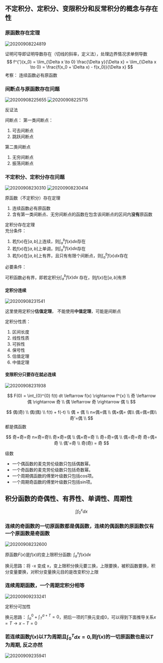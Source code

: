 ## 不定积分、定积分、变限积分和反常积分的概念与存在性

### 原函数存在定理

![20200908224819](https://raw.githubusercontent.com/jiangbo0216/wiki/pic-bed/20200908224819.png)

证明可导即证明导数存在（切线的斜率，定义法），处理边界情况求单侧导数
$$
f^{'}(x_0) = \lim_{\Delta x \to 0} \frac{\Delta y}{\Delta x} = \lim_{\Delta x \to 0} = \frac{f(x_0 + \Delta x) - f(x_0)}{\Delta x}
$$
考察： 连续函数必有原函数

### 间断点与原函数存在问题

![20200908225655](https://raw.githubusercontent.com/jiangbo0216/wiki/pic-bed/20200908225655.png)
![20200908225715](https://raw.githubusercontent.com/jiangbo0216/wiki/pic-bed/20200908225715.png)

反证法

间断点：
第一类间断点：

1. 可去间断点
2. 跳跃间断点

第二类间断点

1. 无穷间断点
2. 振荡间断点

### 不定积分、定积分存在问题

![20200908230310](https://raw.githubusercontent.com/jiangbo0216/wiki/pic-bed/20200908230310.png)
![20200908230414](https://raw.githubusercontent.com/jiangbo0216/wiki/pic-bed/20200908230414.png)

原函数（不定积分）存在定理

1. 连续函数必有原函数
2. 含有第一类间断点、无穷间断点的函数在包含该间断点的区间内**没有**原函数

定积分存在定理  
充分条件：

1. 若$f(x)$在$[a,b]$上连续，则$\int_{a}^{b} f(x)dx$存在
2. 若$f(x)$在$[a,b]$上单调，则$\int_{a}^{b} f(x)dx$存在
3. 若$f(x)$在$[a,b]$上有界，且只有有限个间断点，则$\int_{a}^{b} f(x)dx$存在

必要条件：

可积函数必有界，即若定积分$\int_{a}^{b} f(x) dx$ 存在，则$f(x)$在$[a, b]$有界

#### 定积分连续

![20200908231541](https://raw.githubusercontent.com/jiangbo0216/wiki/pic-bed/20200908231541.png)

这里使用定积分**估值定理**， 不能使用**中值定理**，可能是间断点

定积分性质：

1. 区间长度
2. 线性性质
3. 可拆性
4. 保号性
5. 估值定理
6. 中值定理

#### 变限积分只要存在就必连续

![20200908231938](https://raw.githubusercontent.com/jiangbo0216/wiki/pic-bed/20200908231938.png)

$$
F(0) = \int_{0}^{0} f(t) dt \leftarrow f(x) \rightarrow f^{x} \\
奇 \leftarrow 偶 \rightarrow 奇 \\
偶 \leftarrow 奇 \rightarrow 偶 \\
$$

$$
偶(奇) \\
偶(偶) \\
f(t) + f(-t) \\
偶 + 偶 \\
n×偶=偶 \\
偶×偶= 偶\\
偶÷偶=偶\\
奇'=偶 \\
$$
都是偶函数

$$
奇+奇=奇 n×奇=奇\\
奇×奇=偶 \\
偶×奇=奇 \\
奇÷奇=偶 \\
偶÷奇=奇 奇÷偶=奇 \\
偶'=奇 \\
奇(奇) = 奇
$$

级数

* 一个偶函数的麦克劳伦级数只包括偶数幂。
* 一个奇函数的麦克劳伦级数只包括奇数幂。
* 一个周期偶函数的傅里叶级数只包括cos项。
* 一个周期奇函数的傅里叶级数只包括sin项。

## 积分函数的奇偶性、有界性、单调性、周期性

$$
\int f_{0}^{x} dx
$$

### 连续的奇函数的一切原函数都是偶函数，连续的偶函数的原函数仅有一个原函数是奇函数

![20200908232600](https://raw.githubusercontent.com/jiangbo0216/wiki/pic-bed/20200908232600.png)

原函数$F(x)$是$f(x)$的变上限积分函数: $\int_{a}^{x} f(x) dx$

换元思路：将 -x 变成 x，变上限积分换元要三换，上限要换，被积函数要换，积分变量要换，对积分变量换元目的是改变积分上限

### 连续周期函数，一个周期定积分相等

![20200909233241](https://raw.githubusercontent.com/jiangbo0216/wiki/pic-bed/20200909233241.png)

定积分可加性

换元思路： $\int_{a}^{0} + \int_{T}^{a+T} = 0$，把后一项的T换元变成0，可以得到下面推导关系$x = T \rightarrow x - T = 0$

### 若连续函数$f(x)$以$T$为周期且$\int_{0}^{T}dx = 0$,则$f(x)$的一切原函数也是以$T$为周期, 反之亦然

![20200909235941](https://raw.githubusercontent.com/jiangbo0216/wiki/pic-bed/20200909235941.png)

